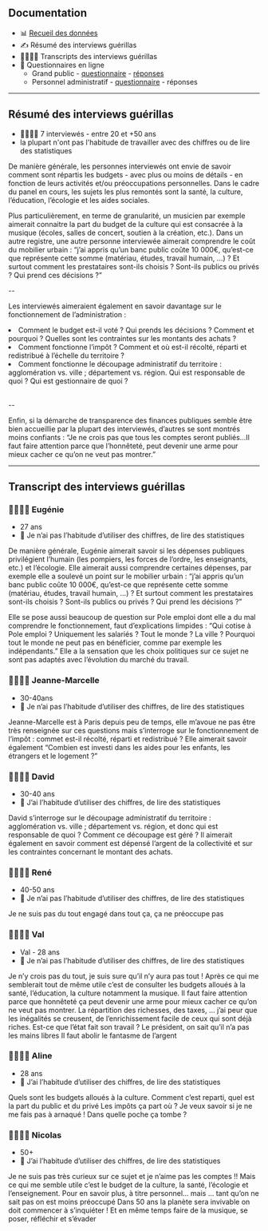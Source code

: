 ## Documentation

- 📊 [Recueil des données](https://docs.google.com/spreadsheets/d/1ITRSYGH1Skik5H5YWibwo_o2fQhKGyBzih-3VsJX4RQ/edit#gid=1736760728)
- ✍️ Résumé des interviews guérillas
- 👨‍👩‍👧‍👦 Transcripts des interviews guérillas
- 🧐 Questionnaires en ligne
	- Grand public - [questionnaire](https://user-research-survey.typeform.com/to/HnqT90) - [réponses](https://docs.google.com/spreadsheets/d/1bq3RgbBxszusUOePxZxiuY-tskr-9pDOdBRFrzH3WfM/edit#gid=955416595)
	- Personnel administratif -  [questionnaire](https://user-research-survey.typeform.com/to/EO04Gl) - réponses

---

## Résumé des interviews guérillas

- 👨‍👩‍👧‍👦 7 interviewés - entre 20 et +50 ans
- la plupart n'ont pas l'habitude de travailler avec des chiffres ou de lire des statistiques


De manière générale, les personnes interviewés ont envie de savoir comment sont répartis les budgets - avec plus ou moins de détails - en fonction de leurs activités et/ou préoccupations personnelles. Dans le cadre du panel en cours, les sujets les plus remontés sont la santé, la culture, l’éducation, l’écologie et les aides sociales.  
  
Plus particulièrement, en terme de granularité, un musicien par exemple aimerait connaitre la part du budget de la culture qui est consacrée à la musique (écoles, salles de concert, soutien à la création, etc.).  Dans un autre registre, une autre personne interviewée aimerait comprendre le coût du mobilier urbain : “j’ai appris qu’un banc public coûte 10 000€, qu’est-ce que représente cette somme (matériau, études, travail humain, …) ? Et surtout comment les prestataires sont-ils choisis ? Sont-ils publics ou privés ? Qui prend ces décisions ?”  

--

Les interviewés aimeraient également en savoir davantage sur le fonctionnement de l’administration :
<li>Comment le budget est-il voté ? Qui prends les décisions ? Comment et pourquoi ? Quelles sont les contraintes sur les montants des achats ? </li>
<li>Comment fonctionne l’impôt ? Comment et où est-il récolté, réparti et redistribué à l’échelle du territoire ? </li>
<li>Comment fonctionne le découpage administratif du territoire : agglomération vs. ville ; département vs. région. Qui est responsable de quoi ? Qui est gestionnaire de quoi ? </li>  

<br/> --

Enfin, si la démarche de transparence des finances publiques semble être bien accueillie par la plupart des interviewés, d’autres se sont montrés moins confiants : “Je ne crois pas que tous les comptes seront publiés…Il faut faire attention parce que l’honnêteté, peut devenir une arme pour mieux cacher ce qu’on ne veut pas montrer.”

---

## Transcript des interviews guérillas

### 👨‍👩‍👧‍👦 Eugénie
-  27 ans
- 🤔 Je n’ai pas l’habitude d’utiliser des chiffres, de lire des statistiques

De manière générale, Eugénie aimerait savoir si les dépenses publiques privilégient l’humain (les pompiers, les forces de l’ordre, les enseignants, etc.) et l’écologie. Elle aimerait aussi comprendre certaines dépenses, par exemple elle a soulevé un point sur le mobilier urbain : “j’ai appris qu’un banc public coûte 10 000€, qu’est-ce que représente cette somme (matériau, études, travail humain, …) ? Et surtout comment les prestataires sont-ils choisis ? Sont-ils publics ou privés ? Qui prend les décisions ?”

Elle se pose aussi beaucoup de question sur Pole emploi dont elle a du mal comprendre le fonctionnement, faut d’explications limpides : “Qui cotise à Pole emploi ? Uniquement les salariés ? Tout le monde ? La ville ? Pourquoi tout le monde ne peut pas en bénéficier, comme par exemple les indépendants.” Elle a la sensation que les choix politiques sur ce sujet ne sont pas adaptés avec l’évolution du marché du travail.

### 👨‍👩‍👧‍👦 Jeanne-Marcelle
- 30-40ans
- 🤔 Je n’ai pas l’habitude d’utiliser des chiffres, de lire des statistiques

Jeanne-Marcelle est à Paris depuis peu de temps, elle m’avoue ne pas être très renseignée sur ces questions mais s’interroge sur le fonctionnement de l’impôt : commet est-il récolté, réparti et redistribué ?
Elle aimerait savoir également “Combien est investi dans les aides pour les enfants, les étrangers et le logement ?” 

### 👨‍👩‍👧‍👦 David
- 30-40 ans
- 🙂 J’ai l’habitude d’utiliser des chiffres, de lire des statistiques 

David s’interroge sur le découpage administratif du territoire : agglomération vs. ville ; département vs. région, et donc qui est responsable de quoi ? Comment ce découpage est géré ?
Il aimerait également en savoir comment est dépensé l’argent de la collectivité et sur les contraintes concernant le montant des achats.

### 👨‍👩‍👧‍👦 René
- 40-50 ans 
- 🤔 Je n’ai pas l’habitude d’utiliser des chiffres, de lire des statistiques

Je ne suis pas du tout engagé dans tout ça, ça ne préoccupe pas

### 👨‍👩‍👧‍👦 Val
- Val - 28 ans
- 🤔 Je n’ai pas l’habitude d’utiliser des chiffres, de lire des statistiques

Je n’y crois pas du tout, je suis sure qu’il n’y aura pas tout ! 
Après ce qui me semblerait tout de même utile c’est de consulter les budgets alloués à la santé, l’éducation, la culture notamment la musique.
Il faut faire attention parce que honnêteté ça peut devenir une arme pour mieux cacher ce qu’on ne veut pas montrer.
La répartition des richesses, des taxes, ... j’ai peur que les inégalités se creusent, de l’enrichissement facile de ceux qui sont déjà riches. Est-ce que l’état fait son travail ? Le président, on sait qu’il n’a pas les mains libres
Il faut abolir le fantasme de l’argent

### 👨‍👩‍👧‍👦 Aline
- 28 ans
- 🙂 J’ai l’habitude d’utiliser des chiffres, de lire des statistiques 

Quels sont les budgets alloués à la culture. Comment c’est reparti, quel est la part du public et du privé
Les impôts ça part où ? Je veux savoir si je ne me fais pas à arnaqué ! Dans quelle poche ça tombe ?

### 👨‍👩‍👧‍👦 Nicolas
- 50+
- 🙂 J’ai l’habitude d’utiliser des chiffres, de lire des statistiques 

Je ne suis pas très curieux sur ce sujet et je n’aime pas les comptes !!
Mais ce qui me semble utile c’est le budget de la culture, la santé, l’écologie  et l’enseignement. Pour en savoir plus, à titre personnel... mais ... tant qu’on ne sait pas on est moins préoccupé
Dans 50 ans la planète sera invivable on doit commencer à s’inquiéter ! Et en même temps faire de la musique, se poser, réfléchir et s’évader
